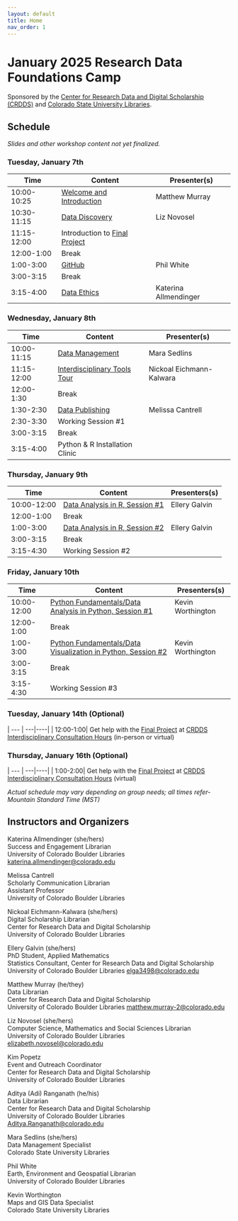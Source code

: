 ```yaml
---
layout: default
title: Home
nav_order: 1
---
```

# January 2025 Research Data Foundations Camp
Sponsored by the [Center for Research Data and Digital Scholarship (CRDDS)](https://www.colorado.edu/crdds/) and [Colorado State University Libraries](https://lib.colostate.edu/services/data-management/).

## Schedule

_Slides and other workshop content not yet finalized._

### Tuesday, January 7th

| Time | Content|Presenter(s)|
| --- | ---|----|
| 10:00-10:25 | [Welcome and Introduction](content/introduction.html)|Matthew Murray|
| 10:30-11:15| [Data Discovery](content/data-discovery.html)| Liz Novosel|
| 11:15-12:00| Introduction to [Final Project](content/wrap-up/microcredential.html)|
| 12:00-1:00| Break|
| 1:00-3:00| [GitHub](content/git_github.html)| Phil White|
| 3:00-3:15| Break|
| 3:15-4:00| [Data Ethics](content/data-ethics.html)| Katerina Allmendinger|

### Wednesday, January 8th

| Time | Content|Presenter(s)|
| --- | ---|----|
| 10:00-11:15| [Data Management](content/data_management.html)|Mara Sedlins|
| 11:15-12:00| [Interdisciplinary Tools Tour](content/interdisciplinary-tour.html)| Nickoal Eichmann-Kalwara|
| 12:00-1:30 | Break|
| 1:30-2:30| [Data Publishing](content/data-publishing-CU-scholar.html)| Melissa Cantrell|
| 2:30-3:30| Working Session #1|
| 3:00-3:15| Break|
| 3:15-4:00| Python & R Installation Clinic| 

### Thursday, January 9th

| Time | Content|Presenters(s)|
| --- | ---|----|
| 10:00-12:00 | [Data Analysis in R, Session #1](content/data-analysis-in-R.html)|Ellery Galvin|
| 12:00-1:00| Break
| 1:00-3:00 | [Data Analysis in R, Session #2](content/data-analysis-in-R.html)|Ellery Galvin|
| 3:00-3:15| Break|
| 3:15-4:30| Working Session #2|

### Friday, January 10th

| Time | Content|Presenters(s)
| --- | ---|----|
| 10:00-12:00| [Python Fundamentals/Data Analysis in Python, Session #1](content/data-analysis-in-python/python102.html)| Kevin Worthington|
| 12:00-1:00| Break|
| 1:00-3:00| [Python Fundamentals/Data Visualization in Python, Session #2](content/data-analysis-in-python/python201.html)| Kevin Worthington|
| 3:00-3:15| Break|
| 3:15-4:30| Working Session #3|

### Tuesday, January 14th (Optional)

| --- | ---|----|
| 12:00-1:00| Get help with the [Final Project](content/wrap-up/microcredential.html) at [CRDDS Interdisciplinary Consultation Hours](https://colorado.libcal.com/calendar/events/CHTuesdays10) (in-person or virtual)

### Thursday, January 16th (Optional)

| --- | ---|----|
| 1:00-2:00| Get help with the [Final Project](content/wrap-up/microcredential.html) at [CRDDS Interdisciplinary Consultation Hours](https://colorado.libcal.com/event/13797344) (virtual)

_Actual schedule may vary depending on group needs; all times refer-Mountain Standard Time (MST)_  


## Instructors and Organizers

Katerina Allmendinger (she/hers)\
Success and Engagement Librarian\
University of Colorado Boulder Libraries\
[katerina.allmendinger@colorado.edu](mailto:katerina.allmendinger@colorado.edu)

Melissa Cantrell\
Scholarly Communication Librarian\
Assistant Professor\
University of Colorado Boulder Libraries

Nickoal Eichmann-Kalwara (she/hers)\
Digital Scholarship Librarian\
Center for Research Data and Digital Scholarship\
University of Colorado Boulder Libraries

Ellery Galvin (she/hers)\
PhD Student, Applied Mathematics\
Statistics Consultant, Center for Research Data and Digital Scholarship\
University of Colorado Boulder Libraries
[elga3498@colorado.edu](mailto:elga3498@colorado.edu)

Matthew Murray (he/they)\
Data Librarian\
Center for Research Data and Digital Scholarship\
University of Colorado Boulder Libraries
[matthew.murray-2@colorado.edu](mailto:matthew.murray-2@colorado.edu)

Liz Novosel (she/hers)\
Computer Science, Mathematics and Social Sciences Librarian\
University of Colorado Boulder Libraries\
[elizabeth.novosel@colorado.edu](mailto:elizabeth.novosel@colorado.edu)

Kim Popetz\
Event and Outreach Coordinator\
Center for Research Data and Digital Scholarship\
University of Colorado Boulder Libraries

Aditya (Adi) Ranganath (he/his)  
Data Librarian  
Center for Research Data and Digital Scholarship  
University of Colorado Boulder Libraries  
[Aditya.Ranganath@colorado.edu](mailto:Aditya.Ranganath@colorado.edu)

Mara Sedlins (she/hers)\
Data Management Specialist\
Colorado State University Libraries

Phil White\
Earth, Environment and Geospatial Librarian\
University of Colorado Boulder Libraries

Kevin Worthington\
Maps and GIS Data Specialist\
Colorado State University Libraries
